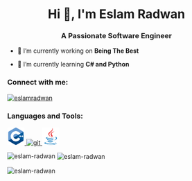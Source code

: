 <h1 align="center">Hi 👋, I'm Eslam Radwan</h1>
<h3 align="center">A Passionate Software Engineer</h3>

- 🔭 I’m currently working on **Being The Best**

- 🌱 I’m currently learning **C# and Python**

<h3 align="left">Connect with me:</h3>
<p align="left">
<a href="https://linkedin.com/in/eslamradwan" target="blank"><img align="center" src="https://raw.githubusercontent.com/rahuldkjain/github-profile-readme-generator/master/src/images/icons/Social/linked-in-alt.svg" alt="eslamradwan" height="30" width="40" /></a>
</p>

<h3 align="left">Languages and Tools:</h3>
<p align="left"> <a href="https://www.w3schools.com/cpp/" target="_blank" rel="noreferrer"> <img src="https://raw.githubusercontent.com/devicons/devicon/master/icons/cplusplus/cplusplus-original.svg" alt="cplusplus" width="40" height="40"/> </a> <a href="https://git-scm.com/" target="_blank" rel="noreferrer"> <img src="https://www.vectorlogo.zone/logos/git-scm/git-scm-icon.svg" alt="git" width="40" height="40"/> </a> <a href="https://www.java.com" target="_blank" rel="noreferrer"> <img src="https://raw.githubusercontent.com/devicons/devicon/master/icons/java/java-original.svg" alt="java" width="40" height="40"/> </a> </p>

<p><img align="left" src="https://github-readme-stats.vercel.app/api/top-langs?username=eslam-radwan&show_icons=true&locale=en&layout=compact" alt="eslam-radwan" /></p>

<p>&nbsp;<img align="center" src="https://github-readme-stats.vercel.app/api?username=eslam-radwan&show_icons=true&locale=en" alt="eslam-radwan" /></p>

<p><img align="center" src="https://github-readme-streak-stats.herokuapp.com/?user=eslam-radwan&" alt="eslam-radwan" /></p>
